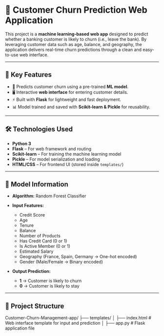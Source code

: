 # 🏦 Customer Churn Prediction Web Application  

This project is a **machine learning-based web app** designed to predict whether a banking customer is likely to churn (i.e., leave the bank). By leveraging customer data such as age, balance, and geography, the application delivers real-time churn predictions through a clean and easy-to-use web interface.  

---

## 📌 Key Features  
- 🔮 Predicts customer churn using a pre-trained **ML model**.  
- 🖥️ Interactive **web interface** for entering customer details.  
- ⚡ Built with **Flask** for lightweight and fast deployment.  
- 📊 Model trained and saved with **Scikit-learn & Pickle** for reusability.  

---

## 🛠 Technologies Used  
- **Python 3**  
- **Flask** – For web framework and routing  
- **Scikit-learn** – For training the machine learning model  
- **Pickle** – For model serialization and loading  
- **HTML/CSS** – For frontend UI (stored inside `templates/`)  

---

## 🧠 Model Information  
- **Algorithm:** Random Forest Classifier  
- **Input Features:**  
  - Credit Score  
  - Age  
  - Tenure  
  - Balance  
  - Number of Products  
  - Has Credit Card (0 or 1)  
  - Is Active Member (0 or 1)  
  - Estimated Salary  
  - Geography (France, Spain, Germany → One-hot encoded)  
  - Gender (Male/Female → Binary encoded)  

- **Output Prediction:**  
  - **1** → Customer is likely to churn  
  - **0** → Customer is likely to stay  

---

## 📂 Project Structure  
Customer-Churn-Management-app/ ├── templates/ │ ├── index.html # Web interface template for input and prediction │ ├── app.py # Flask application file
